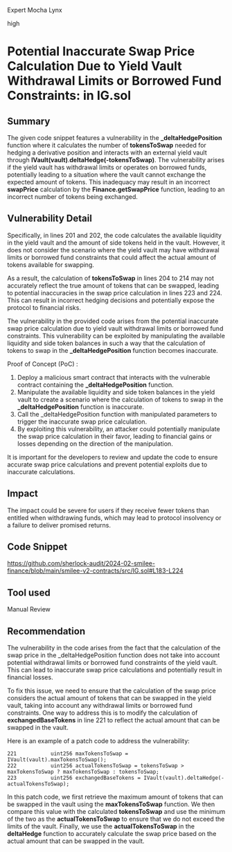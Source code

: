Expert Mocha Lynx

high

# Potential Inaccurate Swap Price Calculation Due to Yield Vault Withdrawal Limits or Borrowed Fund Constraints: in IG.sol

## Summary
The given code snippet features a vulnerability in the **_deltaHedgePosition** function where it calculates the number of **tokensToSwap** needed for hedging a derivative position and interacts with an external yield vault through **IVault(vault)**.**deltaHedge(-**tokensToSwap**)**. The vulnerability arises if the yield vault has withdrawal limits or operates on borrowed funds, potentially leading to a situation where the vault cannot exchange the expected amount of tokens. This inadequacy may result in an incorrect **swapPrice** calculation by the **Finance.getSwapPrice** function, leading to an incorrect number of tokens being exchanged.
## Vulnerability Detail
Specifically, in lines 201 and 202, the code calculates the available liquidity in the yield vault and the amount of side tokens held in the vault. However, it does not consider the scenario where the yield vault may have withdrawal limits or borrowed fund constraints that could affect the actual amount of tokens available for swapping.

As a result, the calculation of **tokensToSwap** in lines 204 to 214 may not accurately reflect the true amount of tokens that can be swapped, leading to potential inaccuracies in the swap price calculation in lines 223 and 224. This can result in incorrect hedging decisions and potentially expose the protocol to financial risks.

The vulnerability in the provided code arises from the potential inaccurate swap price calculation due to yield vault withdrawal limits or borrowed fund constraints. This vulnerability can be exploited by manipulating the available liquidity and side token balances in such a way that the calculation of tokens to swap in the **_deltaHedgePosition** function becomes inaccurate.

Proof of Concept (PoC) :

1. Deploy a malicious smart contract that interacts with the vulnerable contract containing the **_deltaHedgePosition** function.
2. Manipulate the available liquidity and side token balances in the yield vault to create a scenario where the calculation of tokens to swap in the **_deltaHedgePosition** function is inaccurate.
3. Call the _deltaHedgePosition function with manipulated parameters to trigger the inaccurate swap price calculation.
4. By exploiting this vulnerability, an attacker could potentially manipulate the swap price calculation in their favor, leading to financial gains or losses depending on the direction of the manipulation.

It is important for the developers to review and update the code to ensure accurate swap price calculations and prevent potential exploits due to inaccurate calculations.
## Impact
The impact could be severe for users if they receive fewer tokens than entitled when withdrawing funds, which may lead to protocol insolvency or a failure to deliver promised returns.
## Code Snippet
https://github.com/sherlock-audit/2024-02-smilee-finance/blob/main/smilee-v2-contracts/src/IG.sol#L183-L224
## Tool used

Manual Review

## Recommendation
The vulnerability in the code arises from the fact that the calculation of the swap price in the _deltaHedgePosition function does not take into account potential withdrawal limits or borrowed fund constraints of the yield vault. This can lead to inaccurate swap price calculations and potentially result in financial losses.

To fix this issue, we need to ensure that the calculation of the swap price considers the actual amount of tokens that can be swapped in the yield vault, taking into account any withdrawal limits or borrowed fund constraints. One way to address this is to modify the calculation of **exchangedBaseTokens** in line 221 to reflect the actual amount that can be swapped in the vault.

Here is an example of a patch code to address the vulnerability:

```solidity
221           uint256 maxTokensToSwap = IVault(vault).maxTokensToSwap();
222           uint256 actualTokensToSwap = tokensToSwap > maxTokensToSwap ? maxTokensToSwap : tokensToSwap;
223           uint256 exchangedBaseTokens = IVault(vault).deltaHedge(-actualTokensToSwap);
```
In this patch code, we first retrieve the maximum amount of tokens that can be swapped in the vault using the **maxTokensToSwap** function. We then compare this value with the calculated **tokensToSwap** and use the minimum of the two as the **actualTokensToSwap** to ensure that we do not exceed the limits of the vault. Finally, we use the **actualTokensToSwap** in the **deltaHedge** function to accurately calculate the swap price based on the actual amount that can be swapped in the vault.